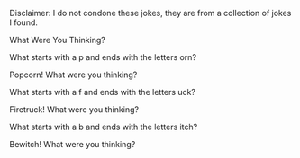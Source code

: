 Disclaimer: I do not condone these jokes, they are from a collection of jokes I found.

What Were You Thinking?

What starts with a p and ends with the letters orn?

Popcorn! What were you thinking?

What starts with a f and ends with the letters uck?

Firetruck! What were you thinking?

What starts with a b and ends with the letters itch?

Bewitch! What were you thinking?

